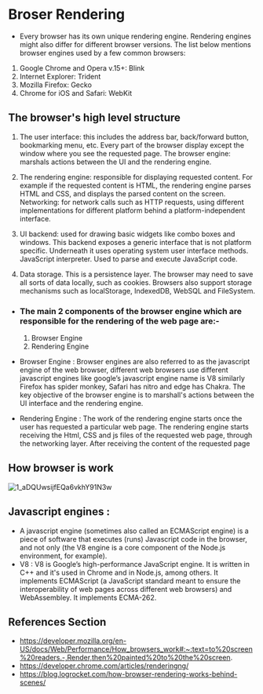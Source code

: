 #  Broser Rendering
 * Every browser has its own unique rendering engine. Rendering engines might also differ for different browser versions. The list below mentions browser engines used by a few common browsers:
  1) Google Chrome and Opera v.15+: Blink
  2) Internet Explorer: Trident
  3) Mozilla Firefox: Gecko
  4) Chrome for iOS and Safari: WebKit
  


## The browser's high level structure
 
 1) The user interface: this includes the address bar, back/forward button, bookmarking menu, etc. Every part of the browser display except the window where you see the requested page.
   The browser engine: marshals actions between the UI and the rendering engine.

 2) The rendering engine: responsible for displaying requested content. For example if the requested content is HTML, the rendering engine parses HTML and CSS, and displays the parsed content on the screen.
  Networking: for network calls such as HTTP requests, using different implementations for different platform behind a platform-independent interface.

 3) UI backend: used for drawing basic widgets like combo boxes and windows. This backend exposes a generic interface that is not platform specific. Underneath it uses operating system user interface methods.
  JavaScript interpreter. Used to parse and execute JavaScript code.

 4) Data storage. This is a persistence layer. The browser may need to save all sorts of data locally, such as cookies. Browsers also support storage mechanisms such as localStorage, IndexedDB, WebSQL and FileSystem.

* ###  The main 2 components of the browser engine which are responsible for the rendering of the web page are:-
  1) Browser Engine
  2) Rendering Engine
 
 * Browser Engine : Browser engines are also referred to as the javascript engine of the web browser, different web browsers use different javascript engines like google’s javascript engine name is V8 similarly Firefox has spider monkey, Safari has nitro and edge has Chakra. The key objective of the browser engine is to marshall's actions between the UI interface and the rendering engine.
 
 * Rendering Engine : The work of the rendering engine starts once the user has requested a particular web page. The rendering engine starts receiving the Html, CSS and js files of the requested web page, through the networking layer. After receiving the content of the requested page
 
## How browser is work 

   ![1_aDQUwsijfEQa6vkhY91N3w](https://user-images.githubusercontent.com/84218281/200830324-5989341b-1cdd-4b29-b568-a92f0609a09a.png)

## Javascript engines :
* A javascript engine (sometimes also called an ECMAScript engine) is a piece of software that executes (runs) Javascript code in the browser, and not only (the V8 engine is a core component of the Node.js environment, for example).
*  V8 : V8 is Google’s high-performance JavaScript engine. It is written in C++ and it's used in Chrome and in Node.js, among others. It implements ECMAScript (a JavaScript standard meant to ensure the interoperability of web pages across different web browsers) and WebAssembley. It implements ​ECMA-262.

## References Section
* https://developer.mozilla.org/en-US/docs/Web/Performance/How_browsers_work#:~:text=to%20screen%20readers.-,Render,then%20painted%20to%20the%20screen.
* https://developer.chrome.com/articles/renderingng/
* https://blog.logrocket.com/how-browser-rendering-works-behind-scenes/
